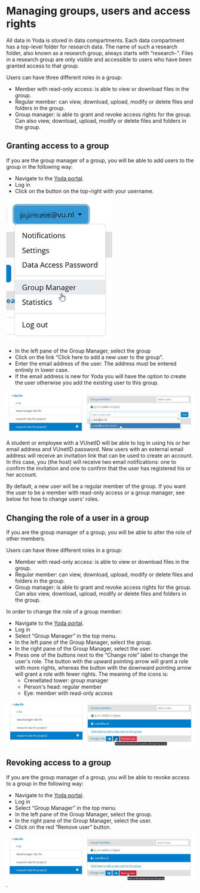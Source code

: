 # Managing groups, users and access rights

All data in Yoda is stored in data compartments. Each data compartment has a top-level folder for research data.
The name of such a research folder, also known as a research group, always starts with &ldquo;research-&rdquo;.
Files in a research group are only visible and accessible to users who have been granted access to that group.

Users can have three different roles in a group:
- Member with read-only access: is able to view or download files in the group.
- Regular member: can view, download, upload, modify or delete files and folders in the group.
- Group manager: is able to grant and revoke access rights for the group. Can also view, download, upload, modify
  or delete files and folders in the group.

## Granting access to a group

If you are the group manager of a group, you will be able to add users to the group in the following way:
- Navigate to the [Yoda portal](../getting-started/getting-started-portal.html).
- Log in
- Click on the button on the top-right with your username.

![group manager](group-manager.jpg)
- In the left pane of the Group Manager, select the group
- Click on the link &ldquo;Click here to add a new user to the group&rdquo;.
- Enter the email address of the user. The address must be entered entirely in lower case.
- If the email address is new for Yoda you will have the option to create the user otherwise you add the existing user to this group. 

![Adding user](Adding-user.jpg)

A student or employee with a VUnetID will be able to log in using his or her email address and
VUnetID password. New users with an external email address will receive an invitation link that can be used to create an account.
In this case, you (the host) will receive two email notifications: one to confirm the invitation and one to confirm that the user has
registered his or her account.

By default, a new user will be a regular member of the group. If you want the user to be a member with read-only access or
a group manager, see below for how to change users' roles.

## Changing the role of a user in a group

If you are the group manager of a group, you will be able to alter the role of other members.

Users can have three different roles in a group:
- Member with read-only access: is able to view or download files in the group.
- Regular member: can view, download, upload, modify or delete files and folders in the group.
- Group manager: is able to grant and revoke access rights for the group. Can also view, download, upload, modify
  or delete files and folders in the group.

In order to change the role of a group member:
- Navigate to the [Yoda portal](../getting-started/getting-started-portal.html).
- Log in
- Select &ldquo;Group Manager&rdquo; in the top menu.
- In the left pane of the Group Manager, select the group.
- In the right pane of the Group Manager, select the user.
- Press one of the buttons next to the &ldquo;Change role&rdquo; label to change the user's role.
  The button with the upward pointing arrow will grant a role with more rights, whereas the button
  with the downward pointing arrow will grant a role with fewer rights. The meaning of the icons is:
   * Crenellated tower: group manager
   * Person's head: regular member
   * Eye: member with read-only access

![Setting user rights](Setting-user-rights.jpg)

## Revoking access to a group
If you are the group manager of a group, you will be able to revoke access to a group in the following way:
- Navigate to the [Yoda portal](../getting-started/getting-started-portal.html).
- Log in
- Select &ldquo;Group Manager&rdquo; in the top menu.
- In the left pane of the Group Manager, select the group.
- In the right pane of the Group Manager, select the user.
- Click on the red &ldquo;Remove user&rdquo; button.

![Removing user](removing-user.jpg)
.